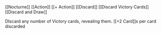 [[Nocturne]]
[[Action]]
[[+ Action]]
[[Discard]]
[[Discard Victory Cards]]
[[Discard and Draw]]

DIscard any number of Victory cards, revealing them. [[+2 Card]]s per card discarded